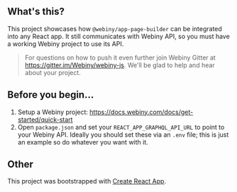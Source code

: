 ## What's this?
This project showcases how `@webiny/app-page-builder` can be integrated into any React app. It still communicates with Webiny API, so you must have a working Webiny project to use its API. 

> For questions on how to push it even further join Webiny Gitter at https://gitter.im/Webiny/webiny-js.
We'll be glad to help and hear about your project.

## Before you begin...
1) Setup a Webiny project: https://docs.webiny.com/docs/get-started/quick-start
2) Open `package.json` and set your `REACT_APP_GRAPHQL_API_URL` to point to your Webiny API. Ideally you should set these via an `.env` file; this is just an example so do whatever you want with it.

## Other
This project was bootstrapped with [Create React App](https://github.com/facebook/create-react-app).

